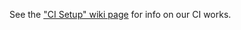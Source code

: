 See the ["CI Setup" wiki page](https://improbableio.atlassian.net/wiki/spaces/GBU/pages/563282518/CI+Setup) for info on our CI works.
